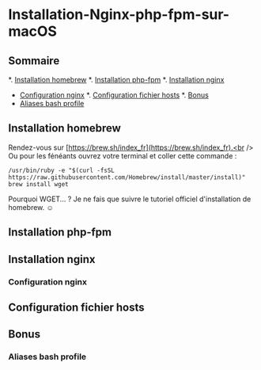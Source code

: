 # Installation-Nginx-php-fpm-sur-macOS

## Sommaire
*. [Installation homebrew](#installation-homebrew)
*. [Installation php-fpm](#installation-php-fpm)
*. [Installation nginx](#installation-nginx)
  * [Configuration nginx](#configuration-nginx)
*. [Configuration fichier hosts](#configuration-fichier-hosts)
*. [Bonus](#bonus)
  * [Aliases bash profile](#aliases-bash-profile)

## Installation homebrew
Rendez-vous sur [https://brew.sh/index_fr](https://brew.sh/index_fr).<br />
Ou pour les fénéants ouvrez votre terminal et coller cette commande :
```
/usr/bin/ruby -e "$(curl -fsSL https://raw.githubusercontent.com/Homebrew/install/master/install)"
brew install wget
```
Pourquoi WGET... ? Je ne fais que suivre le tutoriel officiel d'installation de homebrew. :relaxed:

## Installation php-fpm

## Installation nginx

### Configuration nginx

## Configuration fichier hosts

## Bonus

### Aliases bash profile
